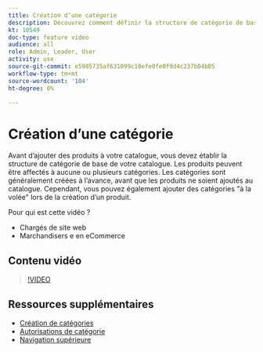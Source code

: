 ```yaml
---
title: Création d’une catégorie
description: Découvrez comment définir la structure de catégorie de base de votre catalogue de produits.
kt: 10549
doc-type: feature video
audience: all
role: Admin, Leader, User
activity: use
source-git-commit: e5985735af631099c10efe0fe0f9d4c237b04b85
workflow-type: tm+mt
source-wordcount: '104'
ht-degree: 0%

---
```


# Création d’une catégorie

Avant d’ajouter des produits à votre catalogue, vous devez établir la structure de catégorie de base de votre catalogue. Les produits peuvent être affectés à aucune ou plusieurs catégories. Les catégories sont généralement créées à l’avance, avant que les produits ne soient ajoutés au catalogue. Cependant, vous pouvez également ajouter des catégories &quot;à la volée&quot; lors de la création d’un produit.

Pour qui est cette vidéo ?

- Chargés de site web
- Marchandisers e en eCommerce

## Contenu vidéo

>[!VIDEO](https://video.tv.adobe.com/v/343746?quality=12&learn=on)

## Ressources supplémentaires

- [Création de catégories](https://docs.magento.com/user-guide/catalog/category-create.html)
- [Autorisations de catégorie](https://docs.magento.com/user-guide/catalog/category-permissions.html)
- [Navigation supérieure](https://docs.magento.com/user-guide/catalog/navigation-top.html)
